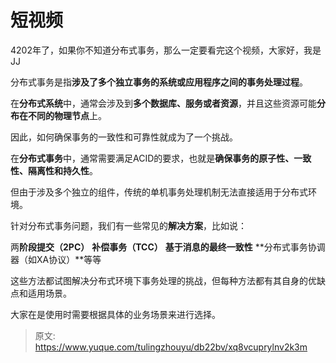 # 短视频

4202年了，如果你不知道分布式事务，那么一定要看完这个视频，大家好，我是JJ

分布式事务是指**涉及了多个独立事务的系统或应用程序之间的事务处理过程**。

在**分布式系统**中，通常会涉及到**多个数据库、服务或者资源**，并且这些资源可能**分布在不同的物理节点**上。

因此，如何确保事务的一致性和可靠性就成为了一个挑战。

在**分布式事务**中，通常需要满足ACID的要求，也就是**确保事务的原子性、一致性、隔离性和持久性**。

但由于涉及多个独立的组件，传统的单机事务处理机制无法直接适用于分布式环境。

针对分布式事务问题，我们有一些常见的**解决方案**，比如说：

两**阶段提交（2PC）** **补偿事务（TCC）** **基于消息的最终一致性**  **分布式事务协调器（如XA协议）**等等

这些方法都试图解决分布式环境下事务处理的挑战，但每种方法都有其自身的优缺点和适用场景。

大家在是使用时需要根据具体的业务场景来进行选择。


> 原文: <https://www.yuque.com/tulingzhouyu/db22bv/xq8vcuprylnv2k3m>